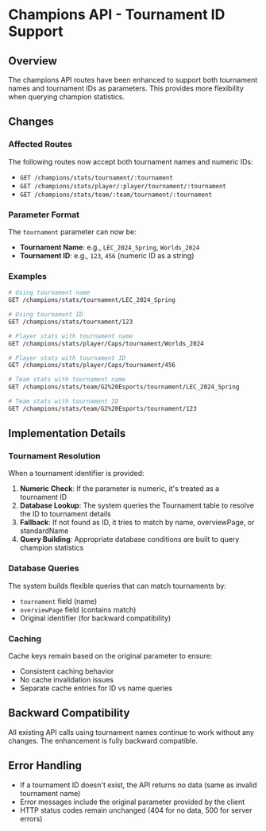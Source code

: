 # Champions API - Tournament ID Support

## Overview

The champions API routes have been enhanced to support both tournament names and tournament IDs as parameters. This provides more flexibility when querying champion statistics.

## Changes

### Affected Routes

The following routes now accept both tournament names and numeric IDs:

- `GET /champions/stats/tournament/:tournament`
- `GET /champions/stats/player/:player/tournament/:tournament`
- `GET /champions/stats/team/:team/tournament/:tournament`

### Parameter Format

The `tournament` parameter can now be:
- **Tournament Name**: e.g., `LEC_2024_Spring`, `Worlds_2024`
- **Tournament ID**: e.g., `123`, `456` (numeric ID as a string)

### Examples

```bash
# Using tournament name
GET /champions/stats/tournament/LEC_2024_Spring

# Using tournament ID
GET /champions/stats/tournament/123

# Player stats with tournament name
GET /champions/stats/player/Caps/tournament/Worlds_2024

# Player stats with tournament ID
GET /champions/stats/player/Caps/tournament/456

# Team stats with tournament name
GET /champions/stats/team/G2%20Esports/tournament/LEC_2024_Spring

# Team stats with tournament ID
GET /champions/stats/team/G2%20Esports/tournament/123
```

## Implementation Details

### Tournament Resolution

When a tournament identifier is provided:

1. **Numeric Check**: If the parameter is numeric, it's treated as a tournament ID
2. **Database Lookup**: The system queries the Tournament table to resolve the ID to tournament details
3. **Fallback**: If not found as ID, it tries to match by name, overviewPage, or standardName
4. **Query Building**: Appropriate database conditions are built to query champion statistics

### Database Queries

The system builds flexible queries that can match tournaments by:
- `tournament` field (name)
- `overviewPage` field (contains match)
- Original identifier (for backward compatibility)

### Caching

Cache keys remain based on the original parameter to ensure:
- Consistent caching behavior
- No cache invalidation issues
- Separate cache entries for ID vs name queries

## Backward Compatibility

All existing API calls using tournament names continue to work without any changes. The enhancement is fully backward compatible.

## Error Handling

- If a tournament ID doesn't exist, the API returns no data (same as invalid tournament name)
- Error messages include the original parameter provided by the client
- HTTP status codes remain unchanged (404 for no data, 500 for server errors)